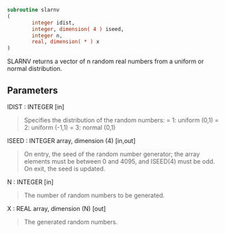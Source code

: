 ```fortran
subroutine slarnv
(
        integer idist,
        integer, dimension( 4 ) iseed,
        integer n,
        real, dimension( * ) x
)
```

SLARNV returns a vector of n random real numbers from a uniform or
normal distribution.

## Parameters
IDIST : INTEGER [in]
> Specifies the distribution of the random numbers:
> = 1:  uniform (0,1)
> = 2:  uniform (-1,1)
> = 3:  normal (0,1)

ISEED : INTEGER array, dimension (4) [in,out]
> On entry, the seed of the random number generator; the array
> elements must be between 0 and 4095, and ISEED(4) must be
> odd.
> On exit, the seed is updated.

N : INTEGER [in]
> The number of random numbers to be generated.

X : REAL array, dimension (N) [out]
> The generated random numbers.
